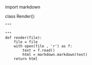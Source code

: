 import markdown

class Render():
    
    """

    """
    def render(file):
        file = file
        with open(file , 'r') as f:
            text = f.read()
            html = markdown.markdown(text)
        return html
